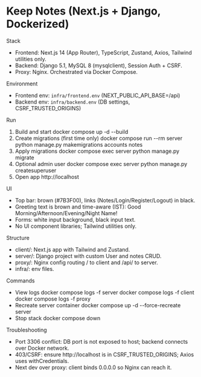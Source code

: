 # Keep Notes (Next.js + Django, Dockerized)

Stack
- Frontend: Next.js 14 (App Router), TypeScript, Zustand, Axios, Tailwind utilities only.
- Backend: Django 5.1, MySQL 8 (mysqlclient), Session Auth + CSRF.
- Proxy: Nginx. Orchestrated via Docker Compose.

Environment
- Frontend env: `infra/frontend.env` (NEXT_PUBLIC_API_BASE=/api)
- Backend env: `infra/backend.env` (DB settings, CSRF_TRUSTED_ORIGINS)

Run
1) Build and start
	docker compose up -d --build
2) Create migrations (first time only)
	docker compose run --rm server python manage.py makemigrations accounts notes
3) Apply migrations
	docker compose exec server python manage.py migrate
4) Optional admin user
	docker compose exec server python manage.py createsuperuser
5) Open app
	http://localhost

UI
- Top bar: brown (#7B3F00), links (Notes/Login/Register/Logout) in black.
- Greeting text is brown and time-aware (IST): Good Morning/Afternoon/Evening/Night Name!
- Forms: white input background, black input text.
- No UI component libraries; Tailwind utilities only.

Structure
- client/: Next.js app with Tailwind and Zustand.
- server/: Django project with custom User and notes CRUD.
- proxy/: Nginx config routing / to client and /api/ to server.
- infra/: env files.

Commands
- View logs
  docker compose logs -f server
  docker compose logs -f client
  docker compose logs -f proxy
- Recreate server container
  docker compose up -d --force-recreate server
- Stop stack
  docker compose down



Troubleshooting
- Port 3306 conflict: DB port is not exposed to host; backend connects over Docker network.
- 403/CSRF: ensure http://localhost is in CSRF_TRUSTED_ORIGINS; Axios uses withCredentials.
- Next dev over proxy: client binds 0.0.0.0 so Nginx can reach it.